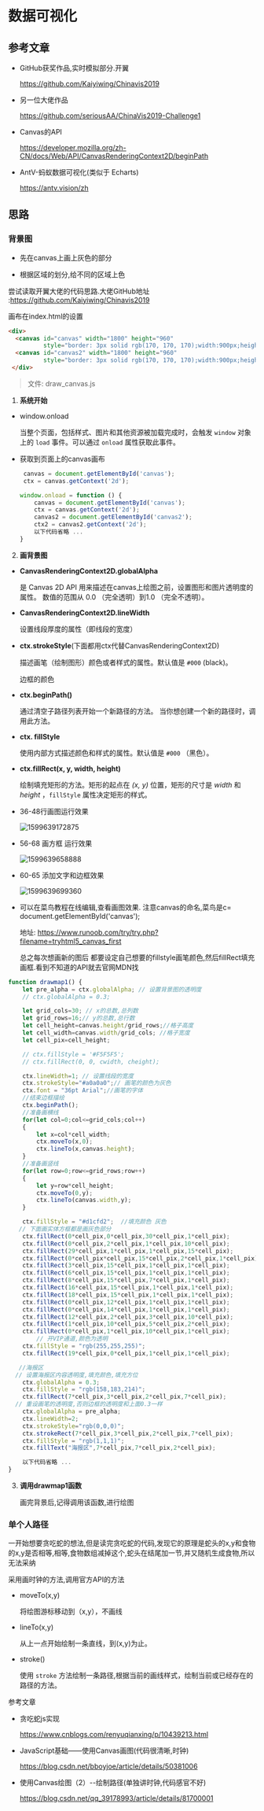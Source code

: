 

# 数据可视化

## 参考文章

- GitHub获奖作品,实时模拟部分.开翼

  <https://github.com/Kaiyiwing/Chinavis2019>

- 另一位大佬作品

  <https://github.com/seriousAA/ChinaVis2019-Challenge1>

- Canvas的API

  <https://developer.mozilla.org/zh-CN/docs/Web/API/CanvasRenderingContext2D/beginPath>

- AntV-蚂蚁数据可视化(类似于 Echarts)

  <https://antv.vision/zh>

## 思路

### 背景图

- 先在canvas上画上灰色的部分

- 根据区域的划分,给不同的区域上色

尝试读取开翼大佬的代码思路.大佬GitHub地址 :<https://github.com/Kaiyiwing/Chinavis2019>

画布在index.html的设置

```html
<div>
  <canvas id="canvas" width="1800" height="960" 
          style="border: 3px solid rgb(170, 170, 170);width:900px;height:480px">         </canvas>
  <canvas id="canvas2" width="1800" height="960"
          style="border: 3px solid rgb(170, 170, 170);width:900px;height:480px">        </canvas>
 </div>
```



>  文件: draw_canvas.js

1. **系统开始**

- window.onload 

  当整个页面，包括样式、图片和其他资源被加载完成时，会触发 `window` 对象上的 `load` 事件。可以通过 `onload` 属性获取此事件。

- 获取到页面上的canvas画布

  ```jsx
   canvas = document.getElementById('canvas');
   ctx = canvas.getContext('2d');
  ```

  ```js
  window.onload = function () {
      canvas = document.getElementById('canvas');
      ctx = canvas.getContext('2d');
      canvas2 = document.getElementById('canvas2');
      ctx2 = canvas2.getContext('2d');
      以下代码省略 ...
  }
  ```

2. **画背景图**

- **CanvasRenderingContext2D.globalAlpha**

   是 Canvas 2D API 用来描述在canvas上绘图之前，设置图形和图片透明度的属性。 数值的范围从 0.0 （完全透明）到1.0 （完全不透明）。

- **CanvasRenderingContext2D.lineWidth** 

  设置线段厚度的属性（即线段的宽度）

- **ctx.strokeStyle**(下面都用ctx代替CanvasRenderingContext2D)

  描述画笔（绘制图形）颜色或者样式的属性。默认值是 `#000` (black)。

  边框的颜色

- **ctx.beginPath()**

  通过清空子路径列表开始一个新路径的方法。 当你想创建一个新的路径时，调用此方法。

- **ctx. fillStyle** 

  使用内部方式描述颜色和样式的属性。默认值是 `#000` （黑色）。

- **ctx.fillRect(x, y, width, height)**

   绘制填充矩形的方法。矩形的起点在 *(x, y)* 位置，矩形的尺寸是 *width* 和 *height* ，`fillStyle` 属性决定矩形的样式。

- 36-48行画图运行效果

  ![1599639172875](README.assets/1599639172875.png)

- 56-68 画方框 运行效果

  ![1599639658888](README.assets/1599639658888.png)

- 60-65 添加文字和边框效果

  ![1599639699360](README.assets/1599639699360.png)

- 可以在菜鸟教程在线编辑,查看画图效果. 注意canvas的命名,菜鸟是c= document.getElementById('canvas');

  地址: <https://www.runoob.com/try/try.php?filename=tryhtml5_canvas_first>

  总之每次想画新的图后 都要设定自己想要的fillstyle画笔颜色,然后fillRect填充画框.看到不知道的API就去官网MDN找

```js
function drawmap1() {
    let pre_alpha = ctx.globalAlpha; // 设置背景图的透明度
    // ctx.globalAlpha = 0.3;

    let grid_cols=30; // x的总数,总列数
    let grid_rows=16;// y的总数,总行数
    let cell_height=canvas.height/grid_rows;//格子高度
    let cell_width=canvas.width/grid_cols; //格子宽度
    let cell_pix=cell_height;

    // ctx.fillStyle = '#F5F5F5';
    // ctx.fillRect(0, 0, cwidth, cheight);

    ctx.lineWidth=1; // 设置线段的宽度
    ctx.strokeStyle="#a0a0a0";// 画笔的颜色为灰色
    ctx.font = "36pt Arial";//画笔的字体
    //结束边框描绘
    ctx.beginPath();
    //准备画横线
    for(let col=0;col<=grid_cols;col++)
    {
        let x=col*cell_width;
        ctx.moveTo(x,0);
        ctx.lineTo(x,canvas.height);
    }
    //准备画竖线
    for(let row=0;row<=grid_rows;row++)
    {
        let y=row*cell_height;
        ctx.moveTo(0,y);
        ctx.lineTo(canvas.width,y);
    }

    ctx.fillStyle = "#d1cfd2";  //填充颜色 灰色
   // 下面画实体方框都是画灰色部分
    ctx.fillRect(0*cell_pix,0*cell_pix,30*cell_pix,1*cell_pix);
    ctx.fillRect(0*cell_pix,2*cell_pix,1*cell_pix,10*cell_pix);
    ctx.fillRect(29*cell_pix,1*cell_pix,1*cell_pix,15*cell_pix);
    ctx.fillRect(0*cell_pix*cell_pix,15*cell_pix,2*cell_pix,1*cell_pix);
    ctx.fillRect(3*cell_pix,15*cell_pix,1*cell_pix,1*cell_pix);
    ctx.fillRect(6*cell_pix,15*cell_pix,1*cell_pix,1*cell_pix);
    ctx.fillRect(8*cell_pix,15*cell_pix,7*cell_pix,1*cell_pix);
    ctx.fillRect(16*cell_pix,15*cell_pix,1*cell_pix,1*cell_pix);
    ctx.fillRect(18*cell_pix,15*cell_pix,1*cell_pix,1*cell_pix);
    ctx.fillRect(0*cell_pix,12*cell_pix,1*cell_pix,1*cell_pix);
    ctx.fillRect(0*cell_pix,14*cell_pix,1*cell_pix,1*cell_pix);
    ctx.fillRect(12*cell_pix,2*cell_pix,3*cell_pix,10*cell_pix);
    ctx.fillRect(1*cell_pix,10*cell_pix,5*cell_pix,2*cell_pix);
    ctx.fillRect(0*cell_pix,1*cell_pix,10*cell_pix,1*cell_pix);
		// 开VIP通道,颜色为透明
    ctx.fillStyle = "rgb(255,255,255)";
    ctx.fillRect(19*cell_pix,0*cell_pix,1*cell_pix,1*cell_pix);

   //海报区
  // 设置海报区内容透明度,填充颜色,填充方位
    ctx.globalAlpha = 0.3;
    ctx.fillStyle = "rgb(158,183,214)";
    ctx.fillRect(7*cell_pix,3*cell_pix,2*cell_pix,7*cell_pix);
  // 重设画笔的透明度,否则边框的透明度和上面0.3一样
    ctx.globalAlpha = pre_alpha;
    ctx.lineWidth=2;
    ctx.strokeStyle="rgb(0,0,0)";
    ctx.strokeRect(7*cell_pix,3*cell_pix,2*cell_pix,7*cell_pix);
    ctx.fillStyle = "rgb(1,1,1)";
    ctx.fillText("海报区",7*cell_pix,7*cell_pix,2*cell_pix);

    以下代码省略 ...
}
```

3. **调用drawmap1函数**

   画完背景后,记得调用该函数,进行绘图

### 单个人路径

一开始想要贪吃蛇的想法,但是读完贪吃蛇的代码,发现它的原理是蛇头的x,y和食物的x,y是否相等,相等,食物数组减掉这个,蛇头在结尾加一节,并又随机生成食物,所以无法采纳

采用画时钟的方法,调用官方API的方法

- moveTo(x,y)

  将绘图游标移动到（x,y），不画线

- lineTo(x,y)

  从上一点开始绘制一条直线，到(x,y)为止。

- stroke()

  使用 `stroke` 方法绘制一条路径,根据当前的画线样式，绘制当前或已经存在的路径的方法。

参考文章

- 贪吃蛇js实现

  <https://www.cnblogs.com/renyuqianxing/p/10439213.html>

- JavaScript基础——使用Canvas画图(代码很清晰,时钟)

  <https://blog.csdn.net/bboyjoe/article/details/50381006>

- 使用Canvas绘图（2）--绘制路径(单独讲时钟,代码感官不好)

  <https://blog.csdn.net/qq_39178993/article/details/81700001>

